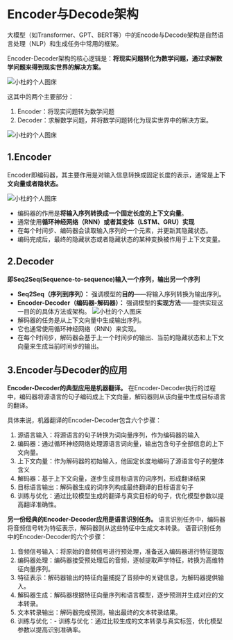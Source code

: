 # Encoder与Decode架构

大模型（如Transformer、GPT、BERT等）中的Encode与Decode架构是自然语言处理（NLP）和生成任务中常用的框架。

Encoder-Decoder架构的核心逻辑是：**将现实问题转化为数学问题，通过求解数学问题来得到现实世界的解决方案。**

![小杜的个人图床](http://src.xiaodu0.com/2024/07/09/0e0575ea0cee5d0c69a1b2d5af031e1a.png)

这其中的两个主要部分：
1. Encoder：将现实问题转为数学问题
2. Decoder：求解数学问题，并将数学问题转化为现实世界中的解决方案。

![小杜的个人图床](http://src.xiaodu0.com/2024/07/09/67d9c21b2094817ffe544d3b623aa318.png)


## 1.Encoder

Encoder即编码器，其主要作用是对输入信息转换成固定长度的表示，通常是**上下文向量或者隐状态。**

![小杜的个人图床](http://src.xiaodu0.com/2024/07/09/657daa0b28e402216333a66c7df62f21.png)


- 编码器的作用是**将输入序列转换成一个固定长度的上下文向量**。
- 通常使用**循环神经网络（RNN）或者其变体（LSTM、GRU）实现**
- 在每个时间步、编码器会读取输入序列的一个元素，并更新其隐藏状态。
- 编码完成后，最终的隐藏状态或者隐藏状态的某种变换被作用于上下文变量。



## 2.Decoder

**即Seq2Seq(Sequence-to-sequence)输入一个序列，输出另一个序列**
- **Seq2Seq（序列到序列）：** 强调模型的**目的**——将输入序列转换为输出序列。
- **Encoder-Decoder（编码器-解码器）：** 强调模型的**实现方法**——提供实现这一目的的具体方法或架构。
![小杜的个人图床](http://src.xiaodu0.com/2024/07/09/9f28e5a2f173ff02ddd023bdbd4e3b9e.png)
- 解码器的任务是从上下文向量中生成输出序列。
- 它也通常使用循环神经网络（RNN）来实现。
- 在每个时间步，解码器会基于上一个时间步的输出、当前的隐藏状态和上下文向量来生成当前时间步的输出。

## 3.Encoder与Decoder的应用

**Encoder-Decoder的典型应用是机器翻译。**
在Encoder-Decoder执行的过程中，编码器将源语言的句子编码成上下文向量，解码器则从该向量中生成目标语言的翻译。

具体来说，机器翻译的Encoder-Decoder包含六个步骤：
1. 源语言输入：将源语言的句子转换为词向量序列，作为编码器的输入
2. 编码器：通过循环神经网络处理源语言词向量，输出包含句子全部信息的上下文向量。
3. 上下文向量：作为解码器的初始输入，他固定长度地编码了源语言句子的整体含义
4. 解码器：基于上下文向量，逐步生成目标语言的词序列，形成翻译结果
5. 目标语言输出：解码器生成的词序列构成最终翻译的目标语言句子
6. 训练与优化：通过比较模型生成的翻译与真实目标的句子，优化模型参数以提高翻译准确性。

**另一份经典的Encoder-Decoder应用是语言识别任务。**
语言识别任务中，编码器将音频信号转为特征表示，解码器则从这些特征中生成文本转录。
语音识别任务中的Encoder-Decoder的六个步骤：
1. 音频信号输入：将原始的音频信号进行预处理，准备送入编码器进行特征提取
2. 编码器处理：编码器接受预处理后的音频，逐帧提取声学特征，转换为高维特征向量序列。
3. 特征表示：解码器输出的特征向量捕捉了音频中的关键信息，为解码器提供输入。
4. 解码器生成：解码器根据特征向量序列和语言模型，逐步预测并生成对应的文本转录。
5. 文本转录输出：解码器完成预测，输出最终的文本转录结果。
6. 训练与优化：- 训练与优化：通过比较生成的文本转录与真实标签，优化模型参数以提高识别准确率。